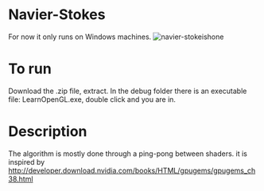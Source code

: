 # Navier-Stokes
For now it only runs on Windows machines.
![navier-stokeishone](https://user-images.githubusercontent.com/21000020/48667011-bbb71080-ea9a-11e8-975a-302d2d594885.gif)
# To run
Download the .zip file, extract. In the debug folder there is an executable file: LearnOpenGL.exe, double click and you are in.
# Description
The algorithm is mostly done through a ping-pong between shaders. it is inspired by http://developer.download.nvidia.com/books/HTML/gpugems/gpugems_ch38.html
